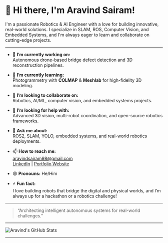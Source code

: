 # 👋 Hi there, I'm Aravind Sairam!

I'm a passionate Robotics & AI Engineer with a love for building innovative, real-world solutions. I specialize in SLAM, ROS, Computer Vision, and Embedded Systems, and I'm always eager to learn and collaborate on cutting-edge projects.

---

- 🔭 **I’m currently working on:**  
  Autonomous drone-based bridge defect detection and 3D reconstruction pipelines.

- 🌱 **I’m currently learning:**  
  Photogrammetry with **COLMAP** & **Meshlab** for high-fidelity 3D modeling.

- 👯 **I’m looking to collaborate on:**  
  Robotics, AI/ML, computer vision, and embedded systems projects.

- 🤔 **I’m looking for help with:**  
  Advanced 3D vision, multi-robot coordination, and open-source robotics frameworks.

- 💬 **Ask me about:**  
  ROS2, SLAM, YOLO, embedded systems, and real-world robotics deployments.

- 📫 **How to reach me:**  
  [aravindsairam98@gmail.com](mailto:aravindsairam98@gmail.com)  
  [LinkedIn](https://www.linkedin.com/in/aravindsairam/) | [Portfolio Website](https://aravindsairam001.github.io/my_portfolio/)

- 😄 **Pronouns:** He/Him

- ⚡ **Fun fact:**  
  I love building robots that bridge the digital and physical worlds, and I’m always up for a hackathon or a robotics challenge!

---

> “Architecting intelligent autonomous systems for real-world challenges.”

---

![Aravind's GitHub Stats](https://github-readme-stats.vercel.app/api?username=aravindsairam001&show_icons=true&theme=dark&bg_color=1f2937&title_color=c084fc&icon_color=a855f7)

---
